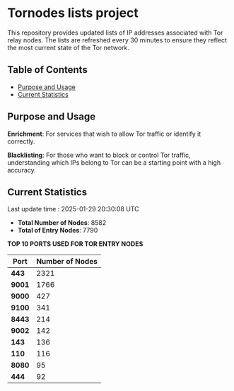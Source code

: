 # Tornodes lists project

This repository provides updated lists of IP addresses associated with Tor relay nodes. The lists are refreshed every 30 minutes to ensure they reflect the most current state of the Tor network.

## Table of Contents

- [Purpose and Usage](#purpose-and-usage)
- [Current Statistics](#current-statistics)


## Purpose and Usage

**Enrichment**: For services that wish to allow Tor traffic or identify it correctly.

**Blacklisting**: For those who want to block or control Tor traffic, understanding which IPs belong to Tor can be a starting point with a high accuracy.

## Current Statistics

Last update time : 2025-01-29 20:30:08 UTC

- **Total Number of Nodes**: 8582
- **Total of Entry Nodes**: 7790

**TOP 10 PORTS USED FOR TOR ENTRY NODES**

| **Port** | **Number of Nodes** |
|------|-----------------|
| **443**   | 2321  |
| **9001**   | 1766  |
| **9000**   | 427  |
| **9100**   | 341  |
| **8443**   | 214  |
| **9002**   | 142  |
| **143**   | 136  |
| **110**   | 116  |
| **8080**   | 95  |
| **444**   | 92  |


